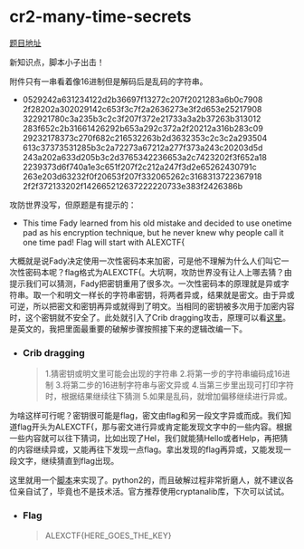 # cr2-many-time-secrets

[题目地址](https://adworld.xctf.org.cn/challenges/details?hash=a83a65e4-2ea2-4dc1-8c95-dde0a2974c1b_2)

新知识点，脚本小子出击！

附件只有一串看着像16进制但是解码后是乱码的字符串。

- 0529242a631234122d2b36697f13272c207f2021283a6b0c7908
<br>2f28202a302029142c653f3c7f2a2636273e3f2d653e25217908
<br>322921780c3a235b3c2c3f207f372e21733a3a2b37263b313012
<br>283f652c2b31661426292b653a292c372a2f20212a316b283c09
<br>29232178373c270f682c216532263b2d3632353c2c3c2a293504
<br>613c37373531285b3c2a72273a67212a277f373a243c20203d5d
<br>243a202a633d205b3c2d3765342236653a2c7423202f3f652a18
<br>2239373d6f740a1e3c651f207f2c212a247f3d2e65262430791c
<br>263e203d63232f0f20653f207f332065262c3168313722367918
<br>2f2f372133202f142665212637222220733e383f2426386b

攻防世界没写，但原题是有提示的：

- This time Fady learned from his old mistake and decided to use onetime pad as his encryption technique, but he never knew why people call it one time pad! Flag will start with ALEXCTF{

大概就是说Fady决定使用一次性密码本来加密，可是他不理解为什么人们叫它一次性密码本呢？flag格式为ALEXCTF{。大坑啊，攻防世界没有让人上哪去猜？由提示我们可以猜测，Fady把密钥重用了很多次。一次性密码本的原理就是异或字符串。取一个和明文一样长的字符串密钥，将两者异或，结果就是密文。由于异或可逆，所以把密文和密钥再异或就得到了明文。当相同的密钥被多次用于加密内容时，这个密钥就不安全了。此处就引入了Crib dragging攻击，原理可以看[这里](https://www.cnblogs.com/labster/p/13703782.html)。是英文的，我把里面最重要的破解步骤按照接下来的逻辑改编一下。

- ### Crib dragging
  > 1.猜密钥或明文里可能会出现的字符串
  > 2.将第一步的字符串编码成16进制
  > 3.将第二步的16进制字符串与密文异或
  > 4.当第三步里出现可打印字符时，根据结果继续往下猜测
  > 5.如果是乱码，就增加偏移继续进行异或。

为啥这样可行呢？密钥很可能是flag，密文由flag和另一段文字异或而成。我们知道flag开头为ALEXCTF{，那与密文进行异或肯定能发现文字中的一些内容。根据一些内容就可以往下猜词，比如出现了Hel，我们就能猜Hello或者Help，再把猜的内容继续异或，又能再往下发现一点flag。拿出发现的flag再异或，又能发现一段文字，继续猜直到flag出现。

这里就用一个[脚本](https://github.com/SpiderLabs/cribdrag)来实现了。python2的，而且破解过程非常折磨人，就不建议各位亲自试了，毕竟也不是技术活。官方推荐使用cryptanalib库，下次可以试试。

- ### Flag
  > ALEXCTF{HERE_GOES_THE_KEY}
